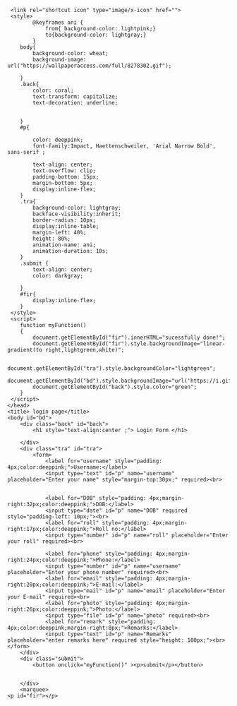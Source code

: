 <html>
    <head>
        
        
     
     <link rel="shortcut icon" type="image/x-icon" href="">
     <style>
            @keyframes ani {
                from{ background-color: lightpink;}
                to{background-color: lightgray;}
            }
        body{
            background-color: wheat;
            background-image: url("https://wallpaperaccess.com/full/8278302.gif");
           
        }
        .back{
            color: coral;
            text-transform: capitalize;
            text-decoration: underline;
            

        }
        #p{
            
            color: deeppink;
            font-family:Impact, Haettenschweiler, 'Arial Narrow Bold', sans-serif ;
            
            text-align: center;
            text-overflow: clip;
            padding-bottom: 15px;
            margin-bottom: 5px;
            display:inline-flex;
        }
        .tra{
            background-color: lightgray;
            backface-visibility:inherit;
            border-radius: 10px;
            display:inline-table;
            margin-left: 40%;
            height: 80%;
            animation-name: ani;
            animation-duration: 10s;
        }
        .submit {
            text-align: center;
            color: darkgray;
            
        }
        #fir{
            display:inline-flex;
        }
     </style>
     <script>
        function myFunction()
        {   
            document.getElementById("fir").innerHTML="sucessfully done!";
            document.getElementById("fir").style.backgroundImage="linear-gradient(to right,lightgreen,white)";
            
            document.getElementById("tra").style.backgroundColor="lightgreen";
            document.getElementById("bd").style.backgroundImage="url('https://i.gifer.com/7efs.gif')";            
            document.getElementById("back").style.color="green";
        }
     </script>
    </head>
    <title> login page</title>   
    <body id="bd">
        <div class="back" id="back">
            <h1 style="text-align:center ;"> Login Form </h1>

        </div>
        <div class="tra" id="tra">
            <form>
                <label for="username" style="padding: 4px;color:deeppink;">Username:</label>
                <input type="text" id="p" name="username" placeholder="Enter your name" style="margin-top:30px;" required><br>
              
              
                <label for="DOB" style="padding: 4px;margin-right:32px;color:deeppink;">DOB:</label>
                <input type="date" id="p" name="DOB" required style="padding-left: 10px;"><br>
                <label for="roll" style="padding: 4px;margin-right:17px;color:deeppink;">Roll no:</label>
                <input type="number" id="p" name="roll" placeholder="Enter your roll" required><br>
                
                <label for="phone" style="padding: 4px;margin-right:24px;color:deeppink;">Phone:</label>
                <input type="number" id="p" name="username" placeholder="Enter your phone number" required><br>
                <label for="email" style="padding: 4px;margin-right:20px;color:deeppink;">E-mail:</label>
                <input type="mail" id="p" name="email" placeholder="Enter your E-mail" required><br>
                <label for="photo" style="padding: 4px;margin-right:26px;color:deeppink;">Photo:</label>
                <input type="file" id="p" name="photo" required><br>
                <label for="remark" style="padding: 4px;color:deeppink;margin-right:8px;">Remarks:</label>
                <input type="text" id="p" name="Remarks" placeholder="enter remarks here" required style="height: 100px;"><br></form>
        </div>
        <div class="submit">
            <button onclick="myFunction()" ><p>submit</p></button>
            

        </div>
        <marquee>
    <p id="fir"></p>
</marquee>
</body>
</html>
